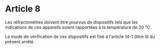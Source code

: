 # Article 8

Les réfractomètres doivent être pourvus de dispositifs tels que les indications de ces appareils soient rapportées à la température de 20 °C.

Le mode de vérification de ces dispositifs est fixé à l'article 14-1 (titre II) du présent arrêté.
